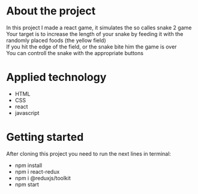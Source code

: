 # About the project
In this project I made a react game, it simulates the so calles snake 2 game<br/>
Your target is to increase the length of your snake by feeding it with the randomly placed foods (the yellow field)<br/>
If you hit the edge of the field, or the snake bite him the game is over<br/>
You can controll the snake with the appropriate buttons

# Applied technology
- HTML
- CSS
- react
- javascript

# Getting started
After cloning this project you need to run the next lines in terminal:
- npm install
- npm i react-redux
- npm i @reduxjs/toolkit
- npm start
